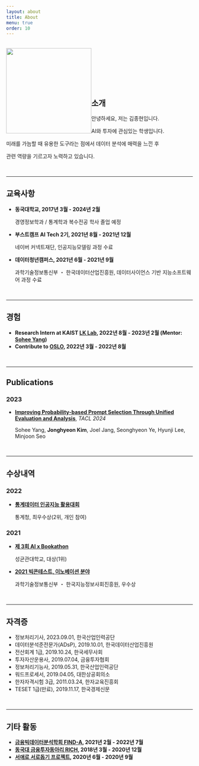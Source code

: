 ```yaml
---
layout: about
title: About
menu: true
order: 10
---
```


<br />

<img style="float: left;" src="{{ site.baseurl }}/assets/img/me_harufilm_v.jpeg" width="230" height="230">

<br />

<br />

<br />

<br />

<br />

<br />

## 소개

안녕하세요, 저는 김종현입니다.

AI와 투자에 관심있는 학생입니다.

미래를 가늠할 때 유용한 도구라는 점에서 데이터 분석에 매력을 느낀 후

관련 역량을 기르고자 노력하고 있습니다.

<br />

---

## 교육사항

- **동국대학교, 2017년 3월 - 2024년 2월**

  경영정보학과 / 통계학과 복수전공 학사 졸업 예정

- **부스트캠프 AI Tech 2기, 2021년 8월 - 2021년 12월**
  
  네이버 커넥트재단, 인공지능모델링 과정 수료

- **데이터청년캠퍼스, 2021년 6월 - 2021년 9월**

  과학기술정보통신부 ・ 한국데이터산업진흥원, 데이터사이언스 기반 지능소프트웨어 과정 수료

<br />

---

## 경험

- **Research Intern at KAIST [LK Lab](https://lklab.kaist.ac.kr/), 2022년 8월 - 2023년 2월 (Mentor: [Sohee Yang](https://soheeyang.github.io/))**
- **Contribute to [OSLO](https://github.com/tunib-ai/oslo), 2022년 3월 - 2022년 8월**

<br />

---

## Publications
### **2023**
- **[Improving Probability-based Prompt Selection Through Unified Evaluation and Analysis](https://arxiv.org/abs/2305.14877)**, *TACL 2024*
  
  Sohee Yang, **Jonghyeon Kim**, Joel Jang, Seonghyeon Ye, Hyunji Lee, Minjoon Seo

<br />

---

## 수상내역
### **2022**
- **[통계데이터 인공지능 활용대회](/_posts/2023-10-26-project-competition-statistic_data_AI_competition.md)**

  통계청, 최우수상(2위, 개인 참여)

### **2021**
- **[제 3회 AI x Bookathon](/_posts/2023-10-26-project-competition-ai_bookathon.md)**

  성균관대학교, 대상(1위)

- **[2021 빅콘테스트, 이노베이션 분야](/_posts/2023-11-04-project-competition-big_contest.md)**

  과학기술정보통신부 ・ 한국지능정보사회진흥원, 우수상

<br />

---

## 자격증
- 정보처리기사, 2023.09.01, 한국산업인력공단
- 데이터분석준전문가(ADsP), 2019.10.01, 한국데이터산업진흥원
- 전산회계 1급, 2019.10.24, 한국세무사회
- 투자자산운용사, 2019.07.04, 금융투자협회
- 정보처리기능사, 2019.05.31, 한국산업인력공단
- 워드프로세서, 2019.04.05, 대한상공회의소
- 한자자격시험 3급, 2011.03.24, 한자교육진흥회
- TESET 1급(만료), 2019.11.17, 한국경제신문

<br />

---

## 기타 활동
- **[금융빅데이터분석학회 FIND-A](https://find-a-ai.github.io/), 2021년 2월 - 2022년 7월**
- **[동국대 금융투자동아리 RICH](https://cafe.naver.com/dgurich), 2018년 3월 - 2020년 12월**
- **[서애로 서로돕기 프로젝트](https://www.lecturernews.com/news/articleView.html?idxno=43918), 2020년 6월 - 2020년 9월**